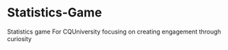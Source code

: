 # Statistics-Game
Statistics game For CQUniversity focusing on creating engagement through curiosity

